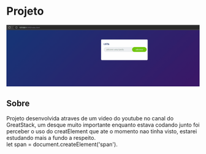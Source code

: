 # Projeto
<img src="design/designProjeto.gif">

## Sobre
Projeto desenvolvida atraves de um video do youtube no canal do GreatStack, um desque muito importante enquanto estava codando junto foi perceber o uso do creatElement que ate o momento nao tinha visto, estarei estudando mais a fundo a respeito. <br>
let span = document.createElement('span').
